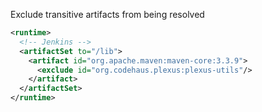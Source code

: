 Exclude transitive artifacts from being resolved

``` xml
<runtime>
  <!-- Jenkins -->
  <artifactSet to="/lib">
    <artifact id="org.apache.maven:maven-core:3.3.9">
      <exclude id="org.codehaus.plexus:plexus-utils"/>
    </artifact>
  </artifactSet>
</runtime>
```